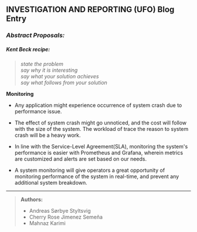 ## INVESTIGATION AND REPORTING (UFO) Blog Entry


### _Abstract Proposals:_

##### _Kent Beck recipe:_
> _state the problem_ <br>
> _say why it is interesting_ <br>
> _say what your solution achieves_ <br>
> _say what follows from your solution_ <br>

**Monitoring**

- Any application might experience occurrence of system crash due to performance issue.

- The effect of system crash might go unnoticed, and the cost will follow with the size of the system. The workload of trace the reason to system crash will be a heavy work.

- In line with the Service-Level Agreement(SLA), monitoring the system's performance is easier with Prometheus and Grafana, wherein metrics are customized and alerts are set based on our needs.

- A system monitoring will give operators a great opportunity of monitoring performance of the system in real-time, and prevent any additional system breakdown.

***
> **Authors:**
> - Andreas Sørbye Styltsvig
> - Cherry Rose Jimenez Semeña
> - Mahnaz Karimi
